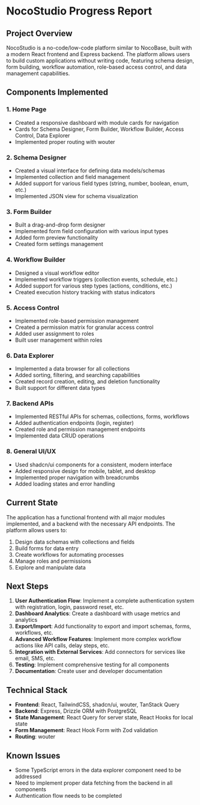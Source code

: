 # NocoStudio Progress Report

## Project Overview
NocoStudio is a no-code/low-code platform similar to NocoBase, built with a modern React frontend and Express backend. The platform allows users to build custom applications without writing code, featuring schema design, form building, workflow automation, role-based access control, and data management capabilities.

## Components Implemented

### 1. Home Page
- Created a responsive dashboard with module cards for navigation
- Cards for Schema Designer, Form Builder, Workflow Builder, Access Control, Data Explorer
- Implemented proper routing with wouter

### 2. Schema Designer
- Created a visual interface for defining data models/schemas
- Implemented collection and field management
- Added support for various field types (string, number, boolean, enum, etc.)
- Implemented JSON view for schema visualization

### 3. Form Builder
- Built a drag-and-drop form designer
- Implemented form field configuration with various input types
- Added form preview functionality
- Created form settings management

### 4. Workflow Builder
- Designed a visual workflow editor
- Implemented workflow triggers (collection events, schedule, etc.)
- Added support for various step types (actions, conditions, etc.)
- Created execution history tracking with status indicators

### 5. Access Control
- Implemented role-based permission management
- Created a permission matrix for granular access control
- Added user assignment to roles
- Built user management within roles

### 6. Data Explorer
- Implemented a data browser for all collections
- Added sorting, filtering, and searching capabilities
- Created record creation, editing, and deletion functionality
- Built support for different data types

### 7. Backend APIs
- Implemented RESTful APIs for schemas, collections, forms, workflows
- Added authentication endpoints (login, register)
- Created role and permission management endpoints
- Implemented data CRUD operations

### 8. General UI/UX
- Used shadcn/ui components for a consistent, modern interface
- Added responsive design for mobile, tablet, and desktop
- Implemented proper navigation with breadcrumbs
- Added loading states and error handling

## Current State
The application has a functional frontend with all major modules implemented, and a backend with the necessary API endpoints. The platform allows users to:

1. Design data schemas with collections and fields
2. Build forms for data entry
3. Create workflows for automating processes
4. Manage roles and permissions
5. Explore and manipulate data

## Next Steps
1. **User Authentication Flow**: Implement a complete authentication system with registration, login, password reset, etc.
2. **Dashboard Analytics**: Create a dashboard with usage metrics and analytics
3. **Export/Import**: Add functionality to export and import schemas, forms, workflows, etc.
4. **Advanced Workflow Features**: Implement more complex workflow actions like API calls, delay steps, etc.
5. **Integration with External Services**: Add connectors for services like email, SMS, etc.
6. **Testing**: Implement comprehensive testing for all components
7. **Documentation**: Create user and developer documentation

## Technical Stack
- **Frontend**: React, TailwindCSS, shadcn/ui, wouter, TanStack Query
- **Backend**: Express, Drizzle ORM with PostgreSQL
- **State Management**: React Query for server state, React Hooks for local state
- **Form Management**: React Hook Form with Zod validation
- **Routing**: wouter

## Known Issues
- Some TypeScript errors in the data explorer component need to be addressed
- Need to implement proper data fetching from the backend in all components
- Authentication flow needs to be completed